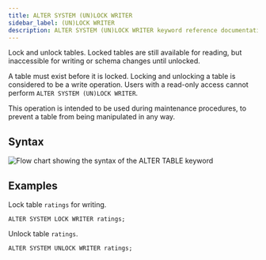 ```yaml
---
title: ALTER SYSTEM (UN)LOCK WRITER
sidebar_label: (UN)LOCK WRITER
description: ALTER SYSTEM (UN)LOCK WRITER keyword reference documentation.
---
```


Lock and unlock tables. Locked tables are still available for reading, but inaccessible for writing or schema changes
until unlocked.

A table must exist before it is locked.
Locking and unlocking a table is considered to be a write operation. Users with a read-only access cannot perform
`ALTER SYSTEM (UN)LOCK WRITER`.

This operation is intended to be used during maintenance procedures, to prevent a table from being manipulated in any
way.

## Syntax

![Flow chart showing the syntax of the ALTER TABLE keyword](/img/docs/diagrams/alterSystemLockWriter.svg)

## Examples

Lock table `ratings` for writing. 

```questdb-sql title="Lock table"
ALTER SYSTEM LOCK WRITER ratings;
```

Unlock table `ratings`.

```questdb-sql title="Lock table"
ALTER SYSTEM UNLOCK WRITER ratings;
```